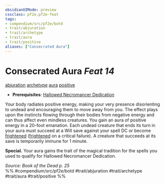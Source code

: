 ```yaml
---
obsidianUIMode: preview
cssclass: pf2e,pf2e-feat
tags:
- compendium/src/pf2e/botd
- trait/abjuration
- trait/archetype
- trait/aura
- trait/positive
aliases: ["Consecrated Aura"]
---
```

# Consecrated Aura  *Feat 14*  
[abjuration](abjuration.md "Abjuration School Trait")  [archetype](archetype.md "Archetype Feat Trait")  [aura](Reference/Rules/Traits/aura.md "Aura Combat Trait")  [positive](positive.md "Positive Energy & Element Trait")  

- **Prerequisites**: [Hallowed Necromancer Dedication](hallowed-necromancer-dedication-botd.md)

Your body radiates positive energy, making your very presence disorienting to undead and encouraging them to move away from you. The effect plays upon the instincts flowing through their bodies from negative energy and can thus affect even mindless creatures. You gain an aura of positive energy in a 20-foot emanation. Each undead creature that ends its turn in your aura must succeed at a Will save against your spell DC or become [frightened](conditions.md#Frightened) ([frightened](conditions.md#Frightened) on a critical failure). A creature that succeeds at its save is temporarily immune for 1 minute.

**Special.** Your aura gains the trait of the magical tradition for the spells you used to qualify for Hallowed Necromancer Dedication.

*Source: Book of the Dead p. 25*  
%% #compendium/src/pf2e/botd #trait/abjuration #trait/archetype #trait/aura #trait/positive %%